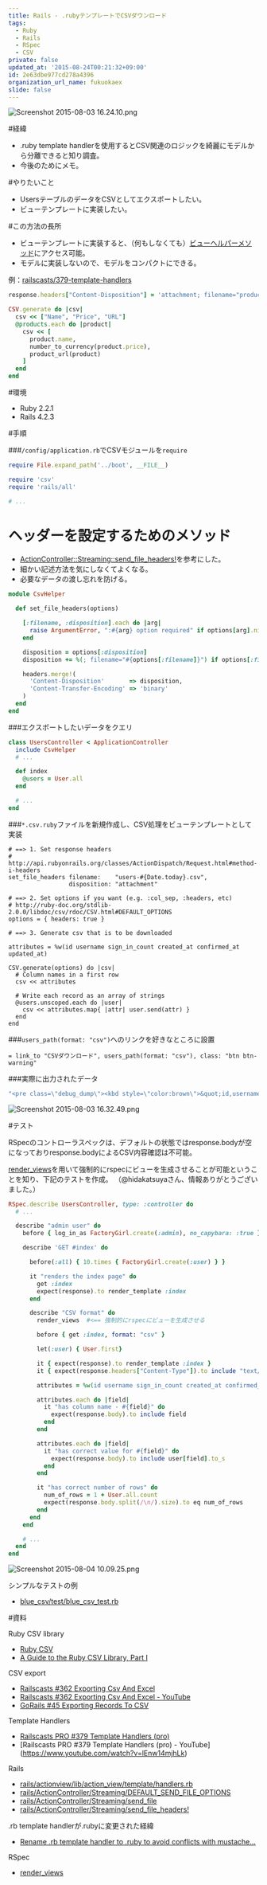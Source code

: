```yaml
---
title: Rails - .rubyテンプレートでCSVダウンロード
tags:
  - Ruby
  - Rails
  - RSpec
  - CSV
private: false
updated_at: '2015-08-24T00:21:32+09:00'
id: 2e63dbe977cd278a4396
organization_url_name: fukuokaex
slide: false
---
```

![Screenshot 2015-08-03 16.24.10.png](https://qiita-image-store.s3.amazonaws.com/0/82804/0e9d65ee-b8d7-61c0-1ab4-e77041553573.png)

#経緯
- .ruby template handlerを使用するとCSV関連のロジックを綺麗にモデルから分離できると知り調査。
- 今後のためにメモ。

#やりたいこと
- UsersテーブルのデータをCSVとしてエクスポートしたい。
- ビューテンプレートに実装したい。

#この方法の長所

- ビューテンプレートに実装すると、（何もしなくても）[ビューヘルパーメソッド](http://api.rubyonrails.org/classes/ActionView/Helpers.html)にアクセス可能。
- モデルに実装しないので、モデルをコンパクトにできる。

例：[railscasts/379-template-handlers](https://github.com/railscasts/379-template-handlers/blob/master/store-after/app/views/products/index.csv.rb)

```rb
response.headers["Content-Disposition"] = 'attachment; filename="products.csv"'

CSV.generate do |csv|
  csv << ["Name", "Price", "URL"]
  @products.each do |product|
    csv << [
      product.name,
      number_to_currency(product.price),
      product_url(product)
    ]
  end
end
```


#環境
- Ruby 2.2.1
- Rails 4.2.3

#手順

###`/config/application.rb`でCSVモジュールを`require`

```rb:/config/application.rb
require File.expand_path('../boot', __FILE__)

require 'csv'
require 'rails/all'

# ...
```

# ヘッダーを設定するためのメソッド

- [ActionController::Streaming::send_file_headers!](http://apidock.com/rails/ActionController/Streaming/send_file_headers!)を参考にした。
- 細かい記述方法を気にしなくてよくなる。
- 必要なデータの渡し忘れを防げる。

```rb:/app/helpers/csv_helper.rb
module CsvHelper

  def set_file_headers(options)

    [:filename, :disposition].each do |arg|
      raise ArgumentError, ":#{arg} option required" if options[arg].nil?
    end

    disposition = options[:disposition]
    disposition += %(; filename="#{options[:filename]}") if options[:filename]

    headers.merge!(
      'Content-Disposition'       => disposition,
      'Content-Transfer-Encoding' => 'binary'
    )
  end
end
```

###エクスポートしたいデータをクエリ

```rb:/app/controllers/users_controller.rb
class UsersController < ApplicationController
  include CsvHelper
  # ...

  def index
    @users = User.all
  end

  # ...
end
```

###`*.csv.ruby`ファイルを新規作成し、CSV処理をビューテンプレートとして実装

```rb:/app/views/users/index.csv.ruby
# ==> 1. Set response headers
# http://api.rubyonrails.org/classes/ActionDispatch/Request.html#method-i-headers
set_file_headers filename:    "users-#{Date.today}.csv",
                 disposition: "attachment"

# ==> 2. Set options if you want (e.g. :col_sep, :headers, etc)
# http://ruby-doc.org/stdlib-2.0.0/libdoc/csv/rdoc/CSV.html#DEFAULT_OPTIONS
options = { headers: true }

# ==> 3. Generate csv that is to be downloaded

attributes = %w(id username sign_in_count created_at confirmed_at updated_at)

CSV.generate(options) do |csv|
  # Column names in a first row
  csv << attributes

  # Write each record as an array of strings
  @users.unscoped.each do |user|
    csv << attributes.map{ |attr| user.send(attr) }
  end
end
```

###`users_path(format: "csv")`へのリンクを好きなところに設置

```rb:/app/views/users/index.html.haml
= link_to "CSVダウンロード", users_path(format: "csv"), class: "btn btn-warning"
```

###実際に出力されたデータ
```rb
"<pre class=\"debug_dump\"><kbd style=\"color:brown\">&quot;id,username,sign_in_count,created_at,confirmed_at,updated_at\\n1,Masa Nishiguchi,2,2015-07-30 20:30:25 UTC,2015-07-30 20:30:24 UTC,2015-08-02 22:07:55 UTC\\n2,Elton Gottlieb,0,2015-07-30 20:30:25 UTC,2015-07-30 20:30:25 UTC,2015-07-30 20:30:25 UTC\\n3, (...中略...) ,Elroy Howe,1,2015-07-30 20:30:25 UTC,2015-07-30 20:30:25 UTC,2015-07-31 13:40:07 UTC\\n&quot;</kbd></pre>"
```

![Screenshot 2015-08-03 16.32.49.png](https://qiita-image-store.s3.amazonaws.com/0/82804/42a149db-0ae6-ac5d-1405-000dc22ffb82.png)

#テスト

RSpecのコントローラスペックは、デフォルトの状態ではresponse.bodyが空になっておりresponse.bodyによるCSV内容確認は不可能。

[render_views](https://www.relishapp.com/rspec/rspec-rails/docs/controller-specs/render-views)を用いて強制的にrspecにビューを生成させることが可能ということを知り、下記のテストを作成。
（@hidakatsuyaさん、情報ありがとうございました。）

```rb:/spec/controllers/users_controller_spec.rb
RSpec.describe UsersController, type: :controller do
  # ...

  describe "admin user" do
    before { log_in_as FactoryGirl.create(:admin), no_capybara: :true }

    describe 'GET #index' do

      before(:all) { 10.times { FactoryGirl.create(:user) } }

      it "renders the index page" do
        get :index
        expect(response).to render_template :index
      end

      describe "CSV format" do
        render_views  #<== 強制的にrspecにビューを生成させる

        before { get :index, format: "csv" }

        let(:user) { User.first}

        it { expect(response).to render_template :index }
        it { expect(response.headers["Content-Type"]).to include "text/csv" }

        attributes = %w(id username sign_in_count created_at confirmed_at updated_at)

        attributes.each do |field|
          it "has column name - #{field}" do
            expect(response.body).to include field
          end
        end

        attributes.each do |field|
          it "has correct value for #{field}" do
            expect(response.body).to include user[field].to_s
          end
        end

        it "has correct number of rows" do
          num_of_rows = 1 + User.all.count
          expect(response.body.split(/\n/).size).to eq num_of_rows
        end
      end
    end

    # ...
  end
end
```

![Screenshot 2015-08-04 10.09.25.png](https://qiita-image-store.s3.amazonaws.com/0/82804/c8f40354-2440-1445-de69-1ac81bf01abb.png)

シンプルなテストの例

- [blue_csv/test/blue_csv_test.rb](https://github.com/rtsinani/blue_csv/blob/master/test/blue_csv_test.rb)

#資料

Ruby CSV library

- [Ruby CSV](http://ruby-doc.org/stdlib-2.0.0/libdoc/csv/rdoc/CSV.html)
- [A Guide to the Ruby CSV Library, Part I](http://www.sitepoint.com/guide-ruby-csv-library-part/)

CSV export

- [Railscasts #362 Exporting Csv And Excel](http://railscasts.com/episodes/362-exporting-csv-and-excel)
- [Railscasts #362 Exporting Csv And Excel - YouTube](https://www.youtube.com/watch?v=SelheZSdZj8)
- [GoRails #45 Exporting Records To CSV](https://gorails.com/episodes/export-to-csv?autoplay=1)


Template Handlers

- [Railscasts PRO #379 Template Handlers (pro)](http://railscasts.com/episodes/379-template-handlers)
- [Railscasts PRO #379 Template Handlers (pro) - YouTube] (https://www.youtube.com/watch?v=lEnw14mjhLk)

Rails

- [rails/actionview/lib/action_view/template/handlers.rb](https://github.com/rails/rails/blob/master/actionview/lib/action_view/template/handlers.rb)
- [rails/ActionController/Streaming/DEFAULT_SEND_FILE_OPTIONS](https://www.omniref.com/github/rails/docrails/1.1.0.RC1/symbols/ActionController::Streaming::DEFAULT_SEND_FILE_OPTIONS#line=9)
- [rails/ActionController/Streaming/send_file]( http://apidock.com/rails/ActionController/Streaming/send_file)
- [rails/ActionController/Streaming/send_file_headers!](http://apidock.com/rails/ActionController/Streaming/send_file_headers!)

.rb template handlerが.rubyに変更された経緯

- [Rename .rb template handler to .ruby to avoid conflicts with mustache…](https://github.com/rails/rails/commit/de1060f4e02925c12004f2)

RSpec

- [render_views](https://www.relishapp.com/rspec/rspec-rails/docs/controller-specs/render-views)
